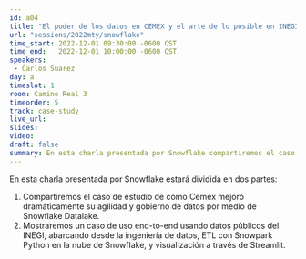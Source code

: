 ```yaml
---
id: a04
title: "El poder de los datos en CEMEX y el arte de lo posible en INEGI"
url: "sessions/2022mty/snowflake"
time_start: 2022-12-01 09:30:00 -0600 CST
time_end:   2022-12-01 10:00:00 -0600 CST
speakers:
 - Carlos Suarez
day: a
timeslot: 1
room: Camino Real 3
timeorder: 5
track: case-study
live_url: 
slides: 
video: 
draft: false
summary: En esta charla presentada por Snowflake compartiremos el caso de estudio de cómo Cemex mejoró dramáticamente su agilidad y gobierno de datos por medio de Snowflake Datalake y posteriormente mostraremos un caso de uso end-to-end usando datos públicos del INEGI con ETL con Snowpark Python y visualización a través de Streamlit.
---
```


En esta charla presentada por Snowflake estará dividida en dos partes:

1. Compartiremos el caso de estudio de cómo Cemex mejoró dramáticamente su agilidad y gobierno de datos por medio de Snowflake Datalake.
2. Mostraremos un caso de uso end-to-end usando datos públicos del INEGI, abarcando desde la ingeniería de datos, ETL con Snowpark Python en la nube de Snowflake, y visualización a través de Streamlit.


